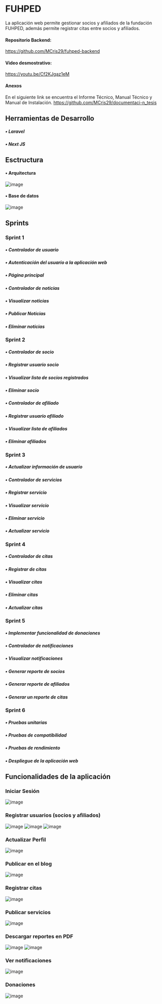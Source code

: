 # FUHPED

La aplicación web permite gestionar socios y afiliados de la fundación FUHPED, además permite registrar citas entre socios y afiliados.

#### Repositorio Backend:
https://github.com/MCris29/fuhped-backend

#### Video desmostrativo:
https://youtu.be/Cf2KJgaz1eM

#### Anexos
En el siguiente link se encuentra el Informe Técnico, Manual Técnico y Manual de Instalación.
https://github.com/MCris29/documentaci-n_tesis


## Herramientas de Desarrollo
##### • Laravel
##### • Next JS

## Esctructura
#### • Arquitectura
![image](https://github.com/MCris29/fuhped-frontend/blob/dev/images/arquitectura.png)

#### • Base de datos
![image](https://github.com/MCris29/fuhped-frontend/blob/dev/images/database.png)

## Sprints
### Sprint 1
##### •	Controlador de usuario
##### •	Autenticación del usuario a la aplicación web
##### •	Página principal
##### •	Controlador de noticias
##### •	Visualizar noticias
##### •	Publicar Noticias
##### •	Eliminar noticias


### Sprint 2
##### •	Controlador de socio
##### •	Registrar usuario socio
##### •	Visualizar lista de socios registrados
##### •	Eliminar socio
##### •	Controlador de afiliado
##### •	Registrar usuario afiliado
##### •	Visualizar lista de afiliados
##### •	Eliminar afiliados

### Sprint 3
##### •	Actualizar información de usuario
##### •	Controlador de servicios
##### •	Registrar servicio
##### •	Visualizar servicio
##### • Eliminar servicio
##### •	Actualizar servicio

### Sprint 4
##### •	Controlador de citas
##### •	Registrar de citas
##### •	Visualizar citas
##### •	Eliminar citas
##### •	Actualizar citas

### Sprint 5
##### •	Implementar funcionalidad de donaciones
##### •	Controlador de notificaciones
##### • Visualizar notificaciones
##### •	Generar reporte de socios
##### •	Generar reporte de afiliados
##### •	Generar un reporte de citas

### Sprint 6
##### •	Pruebas unitarias
##### •	Pruebas de compatibilidad
##### •	Pruebas de rendimiento
##### •	Despliegue de la aplicación web

## Funcionalidades de la aplicación
### Iniciar Sesión
![image](https://github.com/MCris29/fuhped-frontend/blob/dev/images/login.png)

### Registrar usuarios (socios y afiliados)
![image](https://github.com/MCris29/fuhped-frontend/blob/dev/images/register_partner.png)
![image](https://github.com/MCris29/fuhped-frontend/blob/dev/images/register_affiliate.png)
![image](https://github.com/MCris29/fuhped-frontend/blob/dev/images/partners_list.png)

### Actualizar Perfil
![image](https://github.com/MCris29/fuhped-frontend/blob/dev/images/update_profile.png)

### Publicar en el blog
![image](https://github.com/MCris29/fuhped-frontend/blob/dev/images/new_post.png)

### Registrar citas
![image](https://github.com/MCris29/fuhped-frontend/blob/dev/images/appointment.png)

### Publicar servicios
![image](https://github.com/MCris29/fuhped-frontend/blob/dev/images/register_services.png)

### Descargar reportes en PDF
![image](https://github.com/MCris29/fuhped-frontend/blob/dev/images/download_pdf.png)
![image](https://github.com/MCris29/fuhped-frontend/blob/dev/images/pdf.png)

### Ver notificaciones
![image](https://github.com/MCris29/fuhped-frontend/blob/dev/images/notification.png)

### Donaciones
![image](https://github.com/MCris29/fuhped-frontend/blob/dev/images/donation.png)